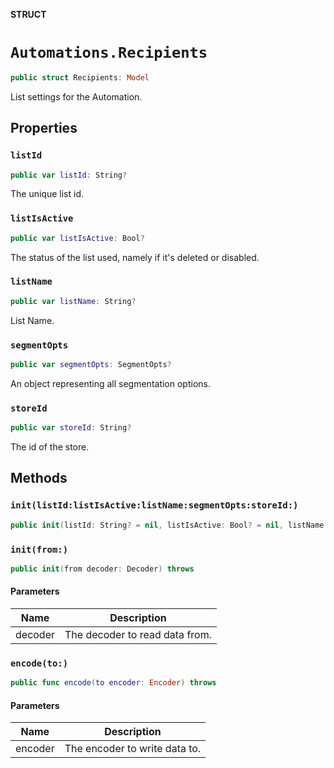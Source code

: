 **STRUCT**

# `Automations.Recipients`

```swift
public struct Recipients: Model
```

List settings for the Automation.

## Properties
### `listId`

```swift
public var listId: String?
```

The unique list id.

### `listIsActive`

```swift
public var listIsActive: Bool?
```

The status of the list used, namely if it's deleted or disabled.

### `listName`

```swift
public var listName: String?
```

List Name.

### `segmentOpts`

```swift
public var segmentOpts: SegmentOpts?
```

An object representing all segmentation options.

### `storeId`

```swift
public var storeId: String?
```

The id of the store.

## Methods
### `init(listId:listIsActive:listName:segmentOpts:storeId:)`

```swift
public init(listId: String? = nil, listIsActive: Bool? = nil, listName: String? = nil, segmentOpts: SegmentOpts? = nil, storeId: String? = nil)
```

### `init(from:)`

```swift
public init(from decoder: Decoder) throws
```

#### Parameters

| Name | Description |
| ---- | ----------- |
| decoder | The decoder to read data from. |

### `encode(to:)`

```swift
public func encode(to encoder: Encoder) throws
```

#### Parameters

| Name | Description |
| ---- | ----------- |
| encoder | The encoder to write data to. |